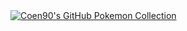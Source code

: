 <a href="https://github.com/2jun0/github-pokemon-collection">
  <img src="https://gitpokecol.org/pokemons/Coen90?face=left" alt="Coen90's GitHub Pokemon Collection"/>
</a>

